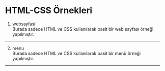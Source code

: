 # HTML-CSS Örnekleri

1. websayfasi <br>
Burada sadece HTML ve CSS kullanılarak basit bir web sayfası örneği yapılmıştır.
---------------------------------------------------------
2. menu <br>
Burada sadece HTML ve CSS kullanılarak basit bir menü örneği yapılmıştır.
---------------------------------------------------------